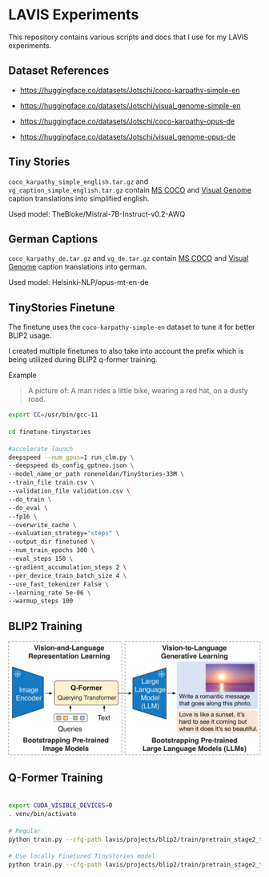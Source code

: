 # LAVIS Experiments

This repository contains various scripts and docs that I use for my LAVIS experiments.

## Dataset References

* https://huggingface.co/datasets/Jotschi/coco-karpathy-simple-en
* https://huggingface.co/datasets/Jotschi/visual_genome-simple-en

* https://huggingface.co/datasets/Jotschi/coco-karpathy-opus-de
* https://huggingface.co/datasets/Jotschi/visual_genome-opus-de

## Tiny Stories

`coco_karpathy_simple_english.tar.gz` and `vg_caption_simple_english.tar.gz` contain [MS COCO](https://paperswithcode.com/dataset/coco) and [Visual Genome](https://paperswithcode.com/dataset/visual-genome) caption translations into simplified english.

Used model: TheBloke/Mistral-7B-Instruct-v0.2-AWQ

## German Captions

`coco_karpathy_de.tar.gz` and `vg_de.tar.gz` contain [MS COCO](https://paperswithcode.com/dataset/coco) and [Visual Genome](https://paperswithcode.com/dataset/visual-genome) caption translations into german.

Used model: Helsinki-NLP/opus-mt-en-de


## TinyStories Finetune

The finetune uses the `coco-karpathy-simple-en` dataset to tune it for better BLIP2 usage.

I created multiple finetunes to also take into account the prefix which is being utilized during BLIP2 q-former training.

Example

> A picture of: A man rides a little bike, wearing a red hat, on a dusty road.

```bash
export CC=/usr/bin/gcc-11

cd finetune-tinystories

#accelerate launch
deepspeed --num_gpus=1 run_clm.py \
--deepspeed ds_config_gptneo.json \
--model_name_or_path roneneldan/TinyStories-33M \
--train_file train.csv \
--validation_file validation.csv \
--do_train \
--do_eval \
--fp16 \
--overwrite_cache \
--evaluation_strategy="steps" \
--output_dir finetuned \
--num_train_epochs 300 \
--eval_steps 150 \
--gradient_accumulation_steps 2 \
--per_device_train_batch_size 4 \
--use_fast_tokenizer False \
--learning_rate 5e-06 \
--warmup_steps 100
```

## BLIP2 Training

![Architecture](blip2_architecture.jpg)

## Q-Former Training

```bash

export CUDA_VISIBLE_DEVICES=0
. venv/bin/activate

# Regular
python train.py --cfg-path lavis/projects/blip2/train/pretrain_stage2_tinystories33m.yaml

# Use locally Finetuned Tinystories model
python train.py --cfg-path lavis/projects/blip2/train/pretrain_stage2_tinystories33m-finetuned.yaml

```
